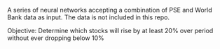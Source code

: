 A series of neural networks accepting a combination of PSE and World Bank data as input. The data is not included in this repo.

Objective: Determine which stocks will rise by at least 20% over period without ever dropping below 10%
